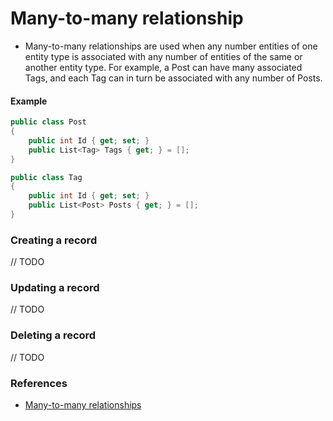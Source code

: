 # Many-to-many relationship
- Many-to-many relationships are used when any number entities of one entity type is associated with any number of entities of the same or another entity type. For example, a Post can have many associated Tags, and each Tag can in turn be associated with any number of Posts.

#### Example

```c#
public class Post
{
    public int Id { get; set; }
    public List<Tag> Tags { get; } = [];
}

public class Tag
{
    public int Id { get; set; }
    public List<Post> Posts { get; } = [];
}
```

### Creating a record

// TODO

### Updating a record

// TODO

### Deleting a record

// TODO

### References
- [Many-to-many relationships](https://learn.microsoft.com/en-us/ef/core/modeling/relationships/many-to-many)